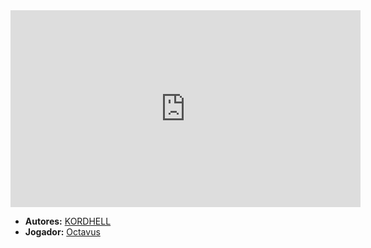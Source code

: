 <iframe width="560" height="315" src="https://www.youtube.com/embed/w-sQRS-Lc9k?si=dh5HWt9DqT2JDAx-" title="YouTube video player" frameborder="0" allow="accelerometer; autoplay; clipboard-write; encrypted-media; gyroscope; picture-in-picture; web-share" referrerpolicy="strict-origin-when-cross-origin" allowfullscreen></iframe>

- **Autores:** [KORDHELL](content/Autores/KORDHELL.md)
- **Jogador:** [Octavus](content/Jogadores/Octavus.md)